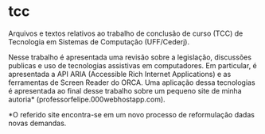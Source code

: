 # tcc

Arquivos e textos relativos ao trabalho de conclusão de curso (TCC) de Tecnologia em Sistemas de Computação (UFF/Cederj).

Nesse trabalho é apresentada uma revisão sobre a legislação, discussões publicas e uso de tecnologias assistivas em computadores. Em particular, 
é apresentada a API ARIA (Accessible Rich Internet Applications) e as ferramentas de Screen Reader do ORCA. Uma aplicação dessa tecnologias é apresentada
ao final desse trabalho sobre um pequeno site de minha autoria* (professorfelipe.000webhostapp.com).

*O referido site encontra-se em um novo processo de reformulação dadas novas demandas.
